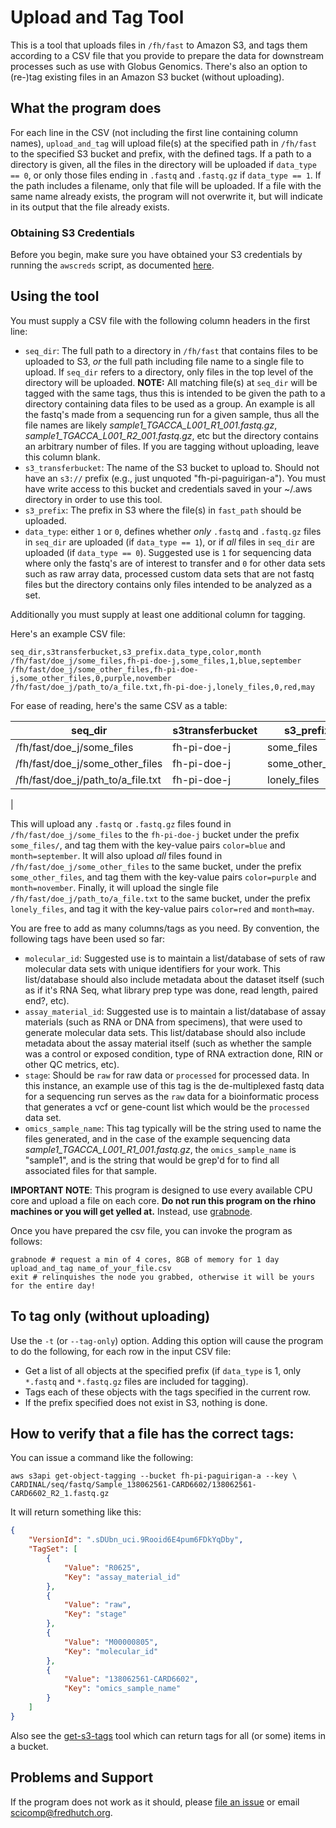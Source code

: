 # Upload and Tag Tool

This is a tool that uploads files in `/fh/fast` to Amazon S3, and tags them
according to a CSV file that you provide to prepare the data for downstream processes such as use with Globus Genomics. There's also an option to (re-)tag existing files
in an Amazon S3 bucket (without uploading).


## What the program does

For each line in the CSV (not including the first line containing column names), `upload_and_tag` will upload file(s) at the specified path in `/fh/fast` to the specified S3 bucket and prefix, with the defined tags.  If a path to a directory is given, all the files in the directory will be uploaded if `data_type == 0`, or only those files ending in `.fastq` and `.fastq.gz` if `data_type == 1`.  If the path includes a filename, only that file will be uploaded. If a file with the same name already exists, the program will not overwrite
it, but will indicate in its output that the file already exists.

### Obtaining S3 Credentials

Before you begin, make sure you have obtained your S3 credentials
by running the `awscreds` script, as documented
[here](http://sciwiki.fredhutch.org/computing/access_overview/#getting-aws-s3-credentials).




## Using the tool

You must supply a CSV file with the following column headers in the first line:

* `seq_dir`: The full path to a directory in `/fh/fast` that contains files to be
  uploaded to S3, *or* the full path including file name to a single file to upload.
  If `seq_dir` refers to a directory, only files in the top level of the directory
  will be uploaded. **NOTE:** All matching file(s) at `seq_dir` will be tagged with the same tags, thus this is intended to be given the path to a directory containing data files to be used as a group.  An example is all the fastq's made from a sequencing run for a given sample, thus all the file names are likely *sample1_TGACCA_L001_R1_001.fastq.gz*, *sample1_TGACCA_L001_R2_001.fastq.gz*, etc but the directory contains an arbitrary number of files.  If you are tagging without uploading, leave this column blank.
* `s3_transferbucket`: The name of the S3 bucket to upload to. Should
  not have an `s3://` prefix (e.g., just unquoted "fh-pi-paguirigan-a"). You must have write access to this bucket and credentials saved in your ~/.aws directory in order
  to use this tool.
* `s3_prefix`: The prefix in S3 where the file(s) in `fast_path` should be uploaded.
* `data_type`: either `1` or `0`, defines whether *only* `.fastq` and `.fastq.gz` files in `seq_dir` are uploaded (if `data_type == 1`), or if *all* files in `seq_dir` are uploaded (if `data_type == 0`).  Suggested use is `1` for sequencing data where only the fastq's are of interest to transfer and `0` for other data sets such as raw array data, processed custom data sets that are not fastq files but the directory contains only files intended to be analyzed as a set.

Additionally you must supply at least one additional column 
for tagging. 

Here's an example CSV file:

```csv
seq_dir,s3transferbucket,s3_prefix.data_type,color,month
/fh/fast/doe_j/some_files,fh-pi-doe-j,some_files,1,blue,september
/fh/fast/doe_j/some_other_files,fh-pi-doe-j,some_other_files,0,purple,november
/fh/fast/doe_j/path_to/a_file.txt,fh-pi-doe-j,lonely_files,0,red,may
```

For ease of reading, here's the same CSV as a table:



| seq_dir  | s3transferbucket   | s3_prefix  | data_type  | color  | month  |
|---|---|---|---|---|---|
| /fh/fast/doe_j/some_files   | fh-pi-doe-j   | some_files   | 1  | blue  | september   |
| /fh/fast/doe_j/some_other_files  | fh-pi-doe-j   | some_other_files   | 0  | purple  | november  |
|/fh/fast/doe_j/path_to/a_file.txt|fh-pi-doe-j|lonely_files|0|red|may
|


This will upload any `.fastq` or `.fastq.gz` files found
in `/fh/fast/doe_j/some_files` to the `fh-pi-doe-j` bucket
under the prefix `some_files/`, and tag them with the key-value
pairs `color=blue` and `month=september`. 
It will also upload *all* files found in `/fh/fast/doe_j/some_other_files` to the same bucket, under the
prefix `some_other_files`, and tag them with the key-value pairs
`color=purple` and `month=november`.
Finally, it will upload the single file `/fh/fast/doe_j/path_to/a_file.txt` to the same bucket, under the prefix `lonely_files`, and tag it with the key-value pairs
`color=red` and `month=may`.

You are free to add as many columns/tags as you need.
By convention, the following tags have been used so far:

* `molecular_id`:   Suggested use is to maintain a list/database of sets of raw molecular data sets with unique identifiers for your work.  This list/database should also include metadata about the dataset itself (such as if it's RNA Seq, what library prep type was done, read length, paired end?, etc).  
* `assay_material_id`:  Suggested use is to maintain a list/database of assay materials (such as RNA or DNA from specimens), that were used to generate molecular data sets. This list/database should also include metadata about the assay material itself (such as whether the sample was a control or exposed condition, type of RNA extraction done, RIN or other QC metrics, etc).  
* `stage`:  Should be `raw` for raw data or `processed` for processed data. In this instance, an example use of this tag is the de-multiplexed fastq data for a sequencing run serves as the `raw` data for a bioinformatic process that generates a vcf or gene-count list which would be the `processed` data set.  
* `omics_sample_name`: This tag typically will be the string used to name the files generated, and in the case of the example sequencing data *sample1_TGACCA_L001_R1_001.fastq.gz*, the `omics_sample_name` is "sample1", and is the string that would be grep'd for to find all associated files for that sample.

**IMPORTANT NOTE**: This program is designed to use every available CPU core
and upload a file on each core. **Do not run this program on the rhino
machines or you will get yelled at.** Instead, use
[grabnode](https://teams.fhcrc.org/sites/citwiki/SciComp/Pages/Grab%20Commands.aspx).

Once you have prepared the csv file, you can invoke the program as follows:

```
grabnode # request a min of 4 cores, 8GB of memory for 1 day
upload_and_tag name_of_your_file.csv
exit # relinquishes the node you grabbed, otherwise it will be yours for the entire day!
```

## To tag only (without uploading)

Use the `-t` (or `--tag-only`) option. Adding this option will cause the program
to do the following, for each row in the input CSV file:

* Get a list of all objects at the specified prefix (if `data_type` is 1,
  only `*.fastq` and `*.fastq.gz` files are included for tagging).
* Tags each of these objects with the tags specified in the current row.
* If the prefix specified does not exist in S3, nothing is done.  

## How to verify that a file has the correct tags:

You can issue a command like the following:

```
aws s3api get-object-tagging --bucket fh-pi-paguirigan-a --key \
CARDINAL/seq/fastq/Sample_138062561-CARD6602/138062561-CARD6602_R2_1.fastq.gz
```

It will return something like this:

```json
{
    "VersionId": ".sDUbn_uci.9Rooid6E4pum6FDkYqDby",
    "TagSet": [
        {
            "Value": "R0625",
            "Key": "assay_material_id"
        },
        {
            "Value": "raw",
            "Key": "stage"
        },
        {
            "Value": "M00000805",
            "Key": "molecular_id"
        },
        {
            "Value": "138062561-CARD6602",
            "Key": "omics_sample_name"
        }
    ]
}  
```

Also see the  [get-s3-tags](https://github.com/FredHutch/get-s3-tags) tool
which can return tags for all (or some) items in a bucket.


## Problems and Support

If the program does not work as it should, please
[file an issue](https://github.com/FredHutch/s3tagcrawler/issues/new)
or email [scicomp@fredhutch.org](mailto:scicomp@fredhutch.org).
